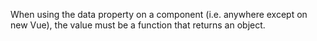 When using the data property on a component (i.e. anywhere except on new Vue), the value must be a function that returns an object.
